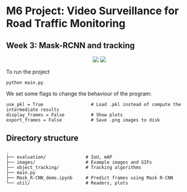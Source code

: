 # M6 Project: Video Surveillance for Road Traffic Monitoring

## Week 3: Mask-RCNN and tracking

<div align="center">
  <img src="https://github.com/mcv-m6-video/mcv-m6-2019-team3/blob/master/week3/images/mask-rcnn.gif">
  <img src="https://github.com/mcv-m6-video/mcv-m6-2019-team3/blob/master/week3/images/tracking.gif">
</div>

To run the project
```
python main.py
```

We set some flags to change the behaviour of the program:
```
use_pkl = True                  # Load .pkl instead of compute the intermediate results
display_frames = False          # Show plots
export_frames = False           # Save .png images to disk
```

## Directory structure

```
.
├── evaluation/               # IoU, mAP
├── images/                   # Example images and GIFs
├── object_tracking/          # Tracking algorithms
├── main.py
├── Mask_R-CNN_demo.ipynb     # Predict frames using Mask R-CNN
└── util/                     # Readers, plots 
```
